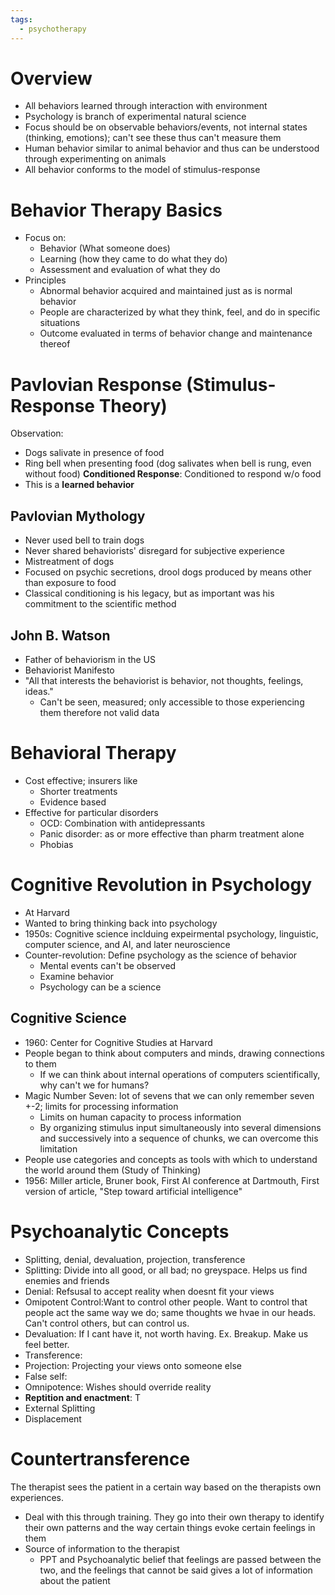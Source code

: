 ```yaml
---
tags:
  - psychotherapy
---
```


# Overview
- All behaviors learned through interaction with environment
- Psychology is branch of experimental natural science
- Focus should be on observable behaviors/events, not internal states (thinking, emotions); can't see these thus can't measure them
- Human behavior similar to animal behavior and thus can be understood through experimenting on animals
- All behavior conforms to the model of stimulus-response
# Behavior Therapy Basics
- Focus on:
	- Behavior (What someone does)
	- Learning (how they came to do what they do)
	- Assessment and evaluation of what they do
- Principles
	- Abnormal behavior acquired and maintained just as is normal behavior
	- People are characterized by what they think, feel, and do in specific situations
	- Outcome evaluated in terms of behavior change and maintenance thereof
# Pavlovian Response (Stimulus-Response Theory)
Observation:
- Dogs salivate in presence of food
- Ring bell when presenting food (dog salivates when bell is rung, even without food)
**Conditioned Response**: Conditioned to respond w/o food
- This is a **learned behavior**
## Pavlovian Mythology
- Never used bell to train dogs
- Never shared behaviorists' disregard for subjective experience
- Mistreatment of dogs
- Focused on psychic secretions, drool dogs produced by means other than exposure to food
- Classical conditioning is his legacy, but as important was his commitment to the scientific method
## John B. Watson
- Father of behaviorism in the US 
- Behaviorist Manifesto
- "All that interests the behaviorist is behavior, not thoughts, feelings, ideas."
	- Can't be seen, measured; only accessible to those experiencing them therefore not valid data
# Behavioral Therapy
- Cost effective; insurers like
	- Shorter treatments
	- Evidence based
- Effective for particular disorders
	- OCD: Combination with antidepressants
	- Panic disorder: as or more effective than pharm treatment alone
	- Phobias
# Cognitive Revolution in Psychology
- At Harvard
- Wanted to bring thinking back into psychology
- 1950s: Cognitive science inclduing expeirmental psychology, linguistic, computer science, and AI, and later neuroscience
- Counter-revolution: Define psychology as the science of behavior
	- Mental events can't be observed
	- Examine behavior
	- Psychology can be a science
## Cognitive Science
- 1960: Center for Cognitive Studies at Harvard
- People began to think about computers and minds, drawing connections to them
	- If we can think about internal operations of computers scientifically, why can't we for humans?
- Magic Number Seven:  lot of sevens that we can only remember seven +-2; limits for processing information
	- Limits on human capacity to process information
	- By organizing stimulus input simultaneously into several dimensions and successively into a sequence of chunks, we can overcome this limitation
- People use categories and concepts as tools with which to understand the world around them (Study of Thinking)
- 1956: Miller article, Bruner book, First AI conference at Dartmouth, First version of article, "Step toward artificial intelligence" 
# Psychoanalytic Concepts
- Splitting, denial, devaluation, projection, transference
- Splitting: Divide into all good, or all bad; no greyspace. Helps us find enemies and friends
- Denial: Refsusal to accept reality when doesnt fit your views
- Omipotent Control:Want to control other people. Want to control that people act the same way we do; same thoughts we hvae in our heads. Can't control others, but can control us.
- Devaluation: If I cant have it, not worth having. Ex. Breakup. Make us feel better.
- Transference:
- Projection: Projecting your views onto someone else
- False self:
- Omnipotence: Wishes should override reality
- **Reptition and enactment**: T
- External Splitting
- Displacement
# Countertransference
The therapist sees the patient in a certain way based on the therapists own experiences.
- Deal with this through training. They go into their own therapy to identify their own patterns and the way certain things evoke certain feelings in them
- Source of information to the therapist 
	- PPT and Psychoanalytic belief that feelings are passed between the two, and the feelings that cannot be said gives a lot of information about the patient